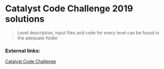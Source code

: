 # Catalyst Code Challenge 2019 solutions
> Level description, input files and code for every level can be found in the adequate folder

### External links:
[Catalyst Code Challenge](https://register.codingcontest.org/)
